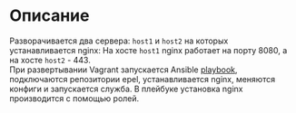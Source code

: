 # Описание


Разворачивается два сервера: `host1` и `host2` на которых устанавливается nginx: На хосте `host1`  nginx работает на порту 8080, а на хосте `host2` - 443. <br/>
При развертывании Vagrant запускается Ansible [playbook](nginx.yml), подключаются репозитории epel, устанавливается nginx, меняются конфиги и запускается служба.
В плейбуке установка nginx производится с помощью ролей. 

